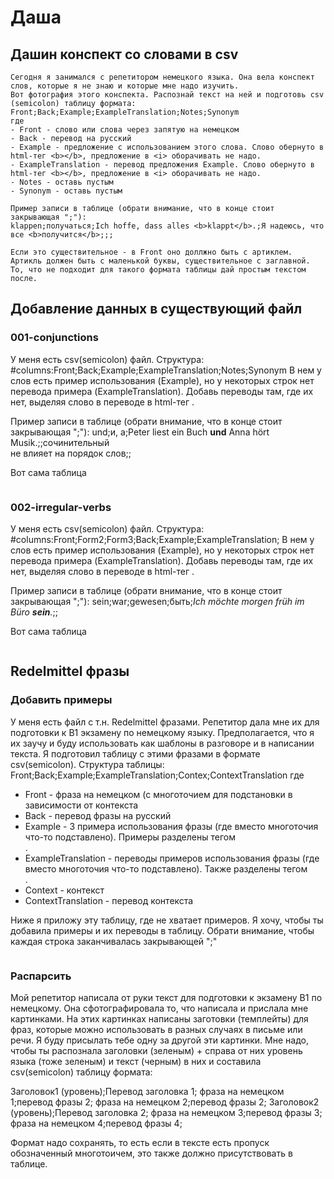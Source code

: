 # Даша

## Дашин конспект со словами в csv

```
Сегодня я занимался с репетитором немецкого языка. Она вела конспект слов, которые я не знаю и которые мне надо изучить.
Вот фотография этого конспекта. Распознай текст на ней и подготовь csv (semicolon) таблицу формата: Front;Back;Example;ExampleTranslation;Notes;Synonym
где
- Front - слово или слова через запятую на немецком
- Back - перевод на русский
- Example - предложение с использованием этого слова. Слово обернуто в html-тег <b></b>, предложение в <i> оборачивать не надо.
- ExampleTranslation - перевод предложения Example. Слово обернуто в html-тег <b></b>, предложение в <i> оборачивать не надо.
- Notes - оставь пустым
- Synonym - оставь пустым

Пример записи в таблице (обрати внимание, что в конце стоит закрывающая ";"):
klappen;получаться;Ich hoffe, dass alles <b>klappt</b>.;Я надеюсь, что все <b>получится</b>;;;

Если это существительное - в Front оно доллжно быть с артиклем. Артикль должен быть с маленькой буквы, существительное с заглавной.
То, что не подходит для такого формата таблицы дай простым текстом после.
```

## Добавление данных в существующий файл

### 001-conjunctions

У меня есть csv(semicolon) файл.
Структура: #columns:Front;Back;Example;ExampleTranslation;Notes;Synonym
В нем у слов есть пример использования (Example), но у некоторых строк нет перевода примера (ExampleTranslation).
Добавь переводы там, где их нет, выделяя слово в переводе в html-тег <b></b>.

Пример записи в таблице (обрати внимание, что в конце стоит закрывающая ";"):
und;и, а;Peter liest ein Buch <b>und</b> Anna hört Musik.;;сочинительный<br />не влияет на порядок слов;;

Вот сама таблица

```csv(semilocon)

```

### 002-irregular-verbs

У меня есть csv(semicolon) файл.
Структура: #columns:Front;Form2;Form3;Back;Example;ExampleTranslation;
В нем у слов есть пример использования (Example), но у некоторых строк нет перевода примера (ExampleTranslation).
Добавь переводы там, где их нет, выделяя слово в переводе в html-тег <b></b>.

Пример записи в таблице (обрати внимание, что в конце стоит закрывающая ";"):
sein;war;gewesen;быть;<i>Ich möchte morgen früh im Büro <b>sein</b>.</i>;;

Вот сама таблица

```csv(semilocon)

```

## Redelmittel фразы

### Добавить примеры

У меня есть файл с т.н. Redelmittel фразами. Репетитор дала мне их для подготовки к B1 экзамену по немецкому языку. Предполагается, что я их заучу и буду использовать как шаблоны в разговоре и в написании текста.
Я подготовил таблицу с этими фразами в формате csv(semicolon).
Структура таблицы: Front;Back;Example;ExampleTranslation;Contex;ContextTranslation
где
- Front - фраза на немецком (с многоточием для подстановки в зависимости от контекста
- Back - перевод фразы на русский
- Example - 3 примера использования фразы (где вместо многоточия что-то подставлено). Примеры разделены тегом <br />. 
- ExampleTranslation - переводы примеров использования фразы (где вместо многоточия что-то подставлено). Также разделены тегом <br />. 
- Context - контекст
- ContextTranslation - перевод контекста

Ниже я приложу эту таблицу, где не хватает примеров. Я хочу, чтобы ты добавила примеры и их переводы в таблицу.
Обрати внимание, чтобы каждая строка заканчивалась закрывающей ";"

```csv(semicolon)

```

### Распарсить

Мой репетитор написала от руки текст для подготовки к экзамену B1 по немецкому.
Она сфотографировала то, что написала и прислала мне картинками. На этих картинках написаны заготовки (темплейты) для фраз, которые можно использовать в разных случаях в письме или речи.
Я буду присылать тебе одну за другой эти картинки.
Мне надо, чтобы ты распознала заголовки (зеленым) + справа от них уровень языка (тоже зеленым) и текст (черным) в них и составила csv(semicolon) таблицу формата:

Заголовок1 (уровень);Перевод заголовка 1;
фраза на немецком 1;перевод фразы 2;
фраза на немецком 2;перевод фразы 2;
Заголовок2 (уровень);Перевод заголовка 2;
фраза на немецком 3;перевод фразы 3;
фраза на немецком 4;перевод фразы 4;

Формат надо сохранять, то есть если в тексте есть пропуск обозначенный многотоичем, это также должно присутствовать в таблице.